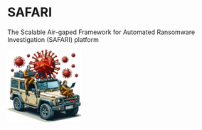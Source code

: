 # SAFARI
The Scalable Air-gaped Framework for Automated Ransomware Investigation (SAFARI) platform

<img src="icon.png?raw=true" width="33%">

